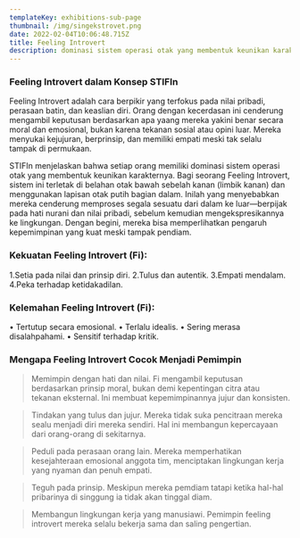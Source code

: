 ```yaml
---
templateKey: exhibitions-sub-page
thumbnail: /img/singekstrovet.png
date: 2022-02-04T10:06:48.715Z
title: Feeling Introvert 
description: dominasi sistem operasi otak yang membentuk keunikan karakternya.
---
```


<!-- ![clay-images-15](/img/personal.png)

![clay-images-15](/img/familly.png) -->


### Feeling Introvert dalam Konsep STIFIn

Feeling Introvert adalah cara berpikir yang terfokus pada nilai pribadi, perasaan batin, dan keaslian diri. Orang dengan kecerdasan ini cenderung mengambil keputusan berdasarkan apa yaang mereka yakini benar secara moral dan emosional, bukan karena tekanan sosial atau opini luar. Mereka menyukai kejujuran, berprinsip, dan memiliki empati meski tak selalu tampak di permukaan. 

STIFIn menjelaskan bahwa setiap orang memiliki dominasi sistem operasi otak yang membentuk keunikan karakternya. Bagi seorang Feeling Introvert, sistem ini terletak di belahan otak bawah sebelah kanan (limbik kanan) dan menggunakan lapisan otak putih bagian dalam. Inilah yang menyebabkan mereka cenderung memproses segala sesuatu dari dalam ke luar—berpijak pada hati nurani dan nilai pribadi, sebelum kemudian mengekspresikannya ke lingkungan. Dengan begini, mereka bisa memperlihatkan pengaruh kepemimpinan yang kuat meski tampak pendiam.

### Kekuatan Feeling Introvert (Fi):
1.Setia pada nilai dan prinsip diri.
2.Tulus dan autentik.
3.Empati mendalam. 
4.Peka terhadap ketidakadilan. 

### Kelemahan Feeling Introvert (Fi):
• Tertutup secara emosional. 
• Terlalu idealis. 
• Sering merasa disalahpahami. 
• Sensitif terhadap kritik. 

### Mengapa Feeling Introvert Cocok Menjadi Pemimpin

> Memimpin dengan hati dan nilai. Fi mengambil keputusan berdasarkan prinsip moral, bukan demi kepentingan citra atau tekanan eksternal. Ini membuat kepemimpinannya jujur dan konsisten.

> Tindakan yang tulus dan jujur. Mereka tidak suka pencitraan mereka sealu menjadi diri mereka sendiri. Hal ini membangun kepercayaan dari orang-orang di sekitarnya.

> Peduli pada perasaan orang lain. Mereka memperhatikan kesejahteraan emosional anggota tim, menciptakan lingkungan kerja yang nyaman dan penuh empati.

> Teguh pada prinsip. Meskipun mereka pemdiam tatapi ketika hal-hal pribarinya di singgung ia tidak akan tinggal diam.

> Membangun lingkungan kerja yang manusiawi. Pemimpin feeling introvert mereka selalu bekerja sama dan saling pengertian.
